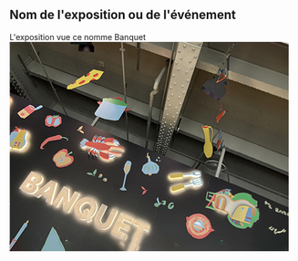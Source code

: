 ## Nom de l'exposition ou de l'événement
L'exposition vue ce nomme Banquet
![banquet](media/banquet.jpg)
